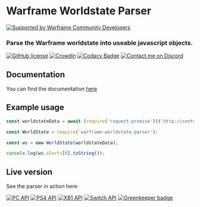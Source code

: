 # Warframe Worldstate Parser


[![Supported by Warframe Community Developers](https://warframestat.us/wfcd.png)](https://github.com/WFCD "Supported by Warframe Community Developers")

### Parse the Warframe worldstate into useable javascript objects.

[![GitHub license](https://img.shields.io/badge/license-MIT-blue.svg)](https://raw.githubusercontent.com/wfcd/warframe-worldstate-parser/master/LICENSE)
[![Crowdin](https://d322cqt584bo4o.cloudfront.net/genesis-parser/localized.svg)](https://crowdin.com/project/genesis-parser)
[![Codacy Badge](https://api.codacy.com/project/badge/Grade/f873ee96e28b4568828c297bebe053b4)](https://www.codacy.com/app/aliasfalse/warframe-worldstate-parser?utm_source=github.com&amp;utm_medium=referral&amp;utm_content=WFCD/warframe-worldstate-parser&amp;utm_campaign=Badge_Grade)
[![Contact me on Discord](https://img.shields.io/badge/discord-Tobiah%230001-7289DA.svg)](https://discord.gg/jGZxH9f "Contact me on Discord: Tobiah#0001")

## Documentation
You can find the documentation [here](https://wfcd.github.io/warframe-worldstate-parser/)

## Example usage

```javascript
const worldstateData = await (require('request-promise'))('http://content.warframe.com/dynamic/worldState.php');

const WorldState = require('warframe-worldstate-parser');

const ws = new WorldState(worldstateData);

console.log(ws.alerts[0].toString());
```

## Live version
See the parser in action here:

[![PC API](https://img.shields.io/badge/API-PC-red.svg)](https://api.warframestat.us/pc)
[![PS4 API](https://img.shields.io/badge/API-PS4-blue.svg)](https://api.warframestat.us/ps4)
[![XB1 API](https://img.shields.io/badge/API-XB1-brightgreen.svg)](https://api.warframestat.us/xb1)
[![Switch API](https://img.shields.io/badge/API-Switch-orange.svg)](https://api.warframestat.us/swi) [![Greenkeeper badge](https://badges.greenkeeper.io/WFCD/warframe-worldstate-parser.svg)](https://greenkeeper.io/)
